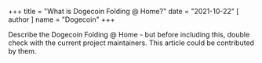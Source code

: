 +++
title = "What is Dogecoin Folding @ Home?"
date = "2021-10-22"
[ author ]
  name = "Dogecoin"
+++

Describe the Dogecoin Folding @ Home - but before including this, double check with the current project maintainers. This article could be contributed by them.